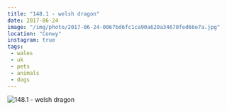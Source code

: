 ```yaml
---
title: "148.1 - welsh dragon"
date: 2017-06-24
image: "/img/photo/2017-06-24-0067bd6fc1ca90a620a34678fed66e7a.jpg"
location: "Conwy"
instagram: true
tags:
 - wales
 - uk
 - pets
 - animals
 - dogs
---
```


![148.1 - welsh dragon](/img/photo/2017-06-24-0067bd6fc1ca90a620a34678fed66e7a.jpg)
